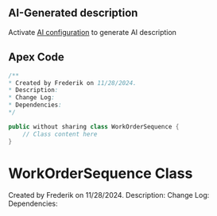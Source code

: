 ## AI-Generated description

Activate [AI configuration](https://sfdx-hardis.cloudity.com/salesforce-ai-setup/) to generate AI description

## Apex Code

```java
/**
* Created by Frederik on 11/28/2024.
* Description:
* Change Log:
* Dependencies:
*/

public without sharing class WorkOrderSequence {
    // Class content here
}
```

# WorkOrderSequence Class

Created by Frederik on 11/28/2024. 
Description: 
Change Log: 
Dependencies: